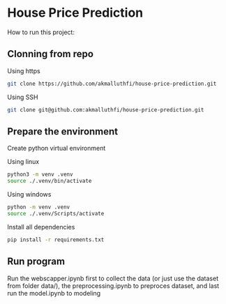 # House Price Prediction

How to run this project:

## Clonning from repo

Using https

```bash
git clone https://github.com/akmalluthfi/house-price-prediction.git
```

Using SSH

```bash
git clone git@github.com:akmalluthfi/house-price-prediction.git

```

## Prepare the environment

Create python virtual environment

Using linux
```bash
python3 -m venv .venv
source ./.venv/bin/activate
```

Using windows
```bash
python -m venv .venv
source ./.venv/Scripts/activate
```

Install all dependencies
```bash
pip install -r requirements.txt
```

## Run program
Run the webscapper.ipynb first to collect the data (or just use the dataset from folder data/), the preprocessing.ipynb to preproces dataset, and last run the model.ipynb to modeling